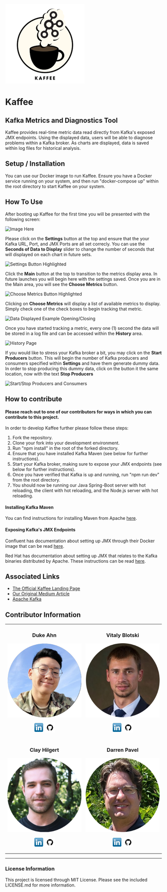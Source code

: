 ![Kaffee Logo](/src/assets/readme/logo256.png)

# Kaffee

## Kafka Metrics and Diagnostics Tool

Kaffee provides real-time metric data read directly from Kafka's exposed JMX endpoints.
Using the displayed data, users will be able to diagnose problems within a Kafka broker.
As charts are displayed, data is saved within log files for historical analysis.

## Setup / Installation

You can use our Docker image to run Kaffee. Ensure you have a Docker service running on your system, and then run "docker-compose up" within the root directory to start Kaffee on your system.

## How To Use

After booting up Kaffee for the first time you will be presented with the following screen:

![Image Here](image.link)

Please click on the **Settings** button at the top and ensure that the your Kafka URL, Port, and JMX Ports are all set correcly. You can use the **Seconds of Data to Display** slider to change the number of seconds that will displayed on each chart in future sets.

![Settings Button Highlighted](image.link)

Click the **Main** button at the top to transition to the metrics display area. In future launches you will begin here with the settings saved. Once you are in the Main area, you will see the **Choose Metrics** button.

![Choose Metrics Button Highlighted](image.link)

Clicking on **Choose Metrics** will display a list of available metrics to display. Simply check one of the check boxes to begin tracking that metric.

![Data Displayed Example Opening/Closing](image.link)

Once you have started tracking a metric, every one (1) second the data will be stored in a log file and can be accessed within the **History** area.

![History Page](image.link)

If you would like to stress your Kafka broker a bit, you may click on the **Start Producers** button. This will begin the number of Kafka producers and consumers specified within **Settings** and have them generate dummy data. In order to stop producing this dummy data, click on the button it the same location, now with the text **Stop Producers**

![Start/Stop Producers and Consumers](image.link)

## How to contribute

#### Please reach out to one of our contributors for ways in which you can contribute to this project.

In order to develop Kaffee further please follow these steps:

1. Fork the repository.
2. Clone your fork into your development environment.
3. Run "npm install" in the root of the forked directory.
4. Ensure that you have installed Kafka Maven (see below for further instructions).
5. Start your Kafka broker, making sure to expose your JMX endpoints (see below for further instructions).
6. Once you have verified that Kafka is up and running, run "npm run dev" from the root directory.
7. You should now be running our Java Spring-Boot server with hot reloading, the client with hot reloading, and the Node.js server with hot reloading.

#### Installing Kafka Maven

You can find instructions for installing Maven from Apache [here](https://maven.apache.org/install.html).

#### Exposing Kafka's JMX Endpoints

Confluent has documentation about setting up JMX through their Docker image that can be read [here](https://docs.confluent.io/platform/current/installation/docker/operations/monitoring.html#use-jmx-monitor-docker-deployments).

Red Hat has documentation about setting up JMX that relates to the Kafka binaries distributed by Apache. These instructions can be read [here](https://access.redhat.com/documentation/en-us/red_hat_amq/7.2/html/using_amq_streams_on_red_hat_enterprise_linux_rhel/monitoring-str).

## Associated Links

- [The Official Kaffee Landing Page](http://firebase.here/)
- [Our Original Medium Article](http://medium.article.here/)
- [Apache Kafka](https://kafka.apache.org/)

## Contributor Information

<table style="border: none; background: none; text-align: center;">
<tbody>
  <tr>
  <td>
    <h3>Duke Ahn</h3>
    <a href="https://www.linkedin.com/in/duke-ahn-3886b9284/"><img src="src/assets/readme/duke-ahn.png" alt="Duke Ahn"></a>
    <p>
    <a href="https://www.linkedin.com/in/duke-ahn-3886b9284/"><img src="/src/assets/readme/linkedin.png" alt="Duke Ahn's LinkedIn" /></a>
    <a href="http://github.com/AhnDuke"><img src="/src/assets/readme/github.png" alt="Duke Ahn's GitHub" /></a>
    </p>
  </td>
  <td>
    <h3>Vitaly Blotski</h3>
    <a href="https://www.linkedin.com/in/vitaly-blotski/"><img src="src/assets/readme/Blotski.png" alt="Vitaly Blotski"></a>
    <p>
    <a href="https://www.linkedin.com/in/vitaly-blotski/"><img src="/src/assets/readme/linkedin.png" alt="Vitaly Blotski's LinkedIn" /></a>
    <a href="http://github.com/Blotski"><img src="/src/assets/readme/github.png" alt="Vitaly Blotski's GitHub" /></a>
    </p>
  </td>
  </tr>
  <tr>
  <td>
    <h3>Clay Hilgert</h3>
    <a href="https://www.linkedin.com/in/clay-hilgert/"><img src="src/assets/readme/clhilgert.png" alt="Clay Hilgert"></a>
    <p>
    <a href="https://www.linkedin.com/in/clay-hilgert/"><img src="/src/assets/readme/linkedin.png" alt="Clay Hilgert's LinkedIn" /></a>
    <a href="http://github.com/clhilgert"><img src="/src/assets/readme/github.png" alt="Clay Hilgert's GitHub" /></a>
    </p>
  </td>
  <td>
    <h3>Darren Pavel</h3>
    <a href="https://www.linkedin.com/in/darren-pavel/"><img src="src/assets/readme/dpavel.png" alt="Darren Pavel"></a>
    <p>
    <a href="https://www.linkedin.com/in/darren-pavel/"><img src="/src/assets/readme/linkedin.png" alt="Darren Pavel's LinkedIn" /></a>
    <a href="https://github.com/dcpavel"><img src="/src/assets/readme/github.png" alt="Darren Pavel's GitHub" /></a>
    </p>
  </td>
  </tr>
  </tbody>
</table>

---

### License Information

This project is licensed through MIT License. Please see the included LICENSE.md for more information.
